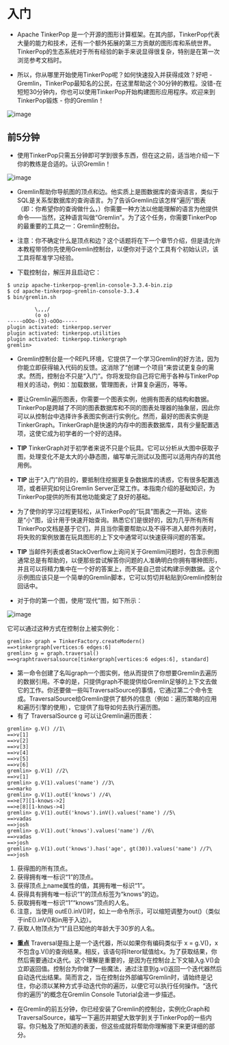 # 入门

- Apache TinkerPop 是一个开源的图形计算框架。在其内部，TinkerPop代表大量的能力和技术，还有一个额外拓展的第三方贡献的图形库和系统世界。TinkerPop的生态系统对于所有经验的新手来说显得很复杂，特别是在第一次浏览参考文档时。

- 所以，你从哪里开始使用TinkerPop呢？如何快速投入并获得成效？好吧 - Gremlin，TinkerPop最知名的公民，在这里帮助这个30分钟的教程。没错-在短短30分钟内，你也可以使用TinkerPop开始构建图形应用程序。欢迎来到TinkerPop锻炼 - 你的Gremlin！

![image](http://tinkerpop.apache.org/docs/3.3.4/images/gremlin-gym.png)

## 前5分钟

- 使用TinkerPop只需五分钟即可学到很多东西，但在这之前，适当地介绍一下你的教练是合适的。认识Gremlin！

![image](http://tinkerpop.apache.org/docs/3.3.4/images/gremlin-standing.png)

- Gremlin帮助你导航图的顶点和边。他实质上是图数据库的查询语言，类似于SQL是关系型数据库的查询语言。为了告诉Gremlin应该怎样“遍历”图表（即：你希望你的查询做什么，）你需要一种方法以他能理解的语言为他提供命令——当然，这种语言叫做“Gremlin”。为了这个任务，你需要TinkerPop的最重要的工具之一：Gremlin控制台。

- 注意：你不确定什么是顶点和边？这个话题将在下一个章节介绍，但是请允许本教程带领你先使用Gremlin控制台，以便你对于这个工具有个初始认识，该工具将帮准学习经验。

- 下载控制台，解压并且启动它：

```
$ unzip apache-tinkerpop-gremlin-console-3.3.4-bin.zip
$ cd apache-tinkerpop-gremlin-console-3.3.4
$ bin/gremlin.sh

         \,,,/
         (o o)
-----oOOo-(3)-oOOo-----
plugin activated: tinkerpop.server
plugin activated: tinkerpop.utilities
plugin activated: tinkerpop.tinkergraph
gremlin>
```

- Gremlin控制台是一个REPL环境，它提供了一个学习Gremlin的好方法，因为你能立即获得输入代码的反馈。这消除了“创建一个项目”来尝试更复杂的需求。然而，控制台不只是“入门”。你将发现你自己将它用于各种与TinkerPop相关的活动，例如：加载数据，管理图表，计算复杂遍历，等等。

- 要让Gremlin遍历图表，你需要一个图表实例，他拥有图表的结构和数据。TinkerPop是跨越了不同的图表数据库和不同的图表处理器的抽象层，因此你可以从控制台中选择许多表图实例进行实例化。然而，最好的图表实例是TinkerGraph。TinkerGraph是快速的内存中的图表数据库，具有少量配置选项，这使它成为初学者的一个好的选择。

- **TIP** TinkerGraph对于初学者来说不只是个玩具。它可以分析从大图中获取子图，处理变化不是太大的小静态图，编写单元测试以及图可以适用内存的其他用例。

- **TIP** 出于“入门”的目的，要抵制住挖掘更复杂数据库的诱惑，它有很多配置选项，或者研究如何让Gremlin Server正常工作。本指南介绍的基础知识，为TinkerPop提供的所有其他功能奠定了良好的基础。

- 为了使你的学习过程更轻松，从TinkerPop的“玩具”图表之一开始。这些是“小”图，设计用于快速开始查询。熟悉它们是很好的，因为几乎所有所有TinkerPop文档是基于它们，并且当你需要帮助以及不得不进入邮件列表时，将失败的案例放置在玩具图形的上下文中通常可以快速获得问题的答案。

- **TIP** 当邮件列表或者StackOverflow上询问关于Gremlim问题时，包含示例图通常总是有帮助的，以便那些尝试解答你问题的人准确明白你拥有哪种图形，并且可以将精力集中在一个好的答案上，而不是自己尝试构建示例数据。这个示例图应该只是一个简单的Gremlin脚本，它可以剪切并粘贴到Gremlin控制台回话中。

- 对于你的第一个图，使用“现代”图，如下所示：

![image](http://tinkerpop.apache.org/docs/3.3.4/images/tinkerpop-modern.png)

它可以通过这种方式在控制台上被实例化：
```
gremlin> graph = TinkerFactory.createModern()
==>tinkergraph[vertices:6 edges:6]
gremlin> g = graph.traversal()
==>graphtraversalsource[tinkergraph[vertices:6 edges:6], standard]
```

- 第一命令创建了名叫graph一个图实例，他从而提供了你想要Gremlin去遍历的数据引用。不幸的是，只提供graph不能提供给Gremlin足够的上下文去做它的工作。你还要做一些叫TraversalSource的事情，它通过第二个命令生成。TraversalSource给Gremlin提供了额外的信息（例如：遍历策略的应用和遍历引擎的使用），它提供了指导如何去执行遍历图。
- 有了 TraversalSource g 可以让Gremlin遍历图表：

```
gremlin> g.V() //1\
==>v[1]
==>v[2]
==>v[3]
==>v[4]
==>v[5]
==>v[6]
gremlin> g.V(1) //2\
==>v[1]
gremlin> g.V(1).values('name') //3\
==>marko
gremlin> g.V(1).outE('knows') //4\
==>e[7][1-knows->2]
==>e[8][1-knows->4]
gremlin> g.V(1).outE('knows').inV().values('name') //5\
==>vadas
==>josh
gremlin> g.V(1).out('knows').values('name') //6\
==>vadas
==>josh
gremlin> g.V(1).out('knows').has('age', gt(30)).values('name') //7\
==>josh
```

1. 获得图的所有顶点。
2. 获得拥有唯一标识“1”的顶点。
3. 获得顶点上name属性的值，其拥有唯一标识“1”。
4. 获得具有拥有唯一标识“1”的顶点标签为“knows”的边。
5. 获取拥有唯一标识“1”“knows”顶点的人名。
6. 注意，当使用 outE().inV()时，如上一命令所示，可以缩短调整为out()（类似于inE().inV()和in用于入边）。
7. 获取人物顶点为“1”且已知他的年龄大于30岁的人名。

- **重点** Traversal是指上是一个迭代器，所以如果你有编码类似于  x = g.V()，x 不包含g.V()的查询结果。相反，该语句将Iteror赋值给x。为了获取结果，你然后需要通过x迭代。这个理解是重要的，是因为在控制台上下文输入g.V()会立即返回值。控制台为你做了一些魔法，通过注意到g.v()返回一个迭代器然后自动迭代出结果。简而言之，当在控制台外部编写Gremlin时，请始终是记住，你必须以某种方式手动迭代你的遍历，以便它可以执行任何操作。“迭代你的遍历”的概念在Gremlin Console Tutorial会进一步描述。

- 在Gremlin的前五分钟，你已经安装了Gremlin的控制台，实例化Graph和TraversalSource，编写一下遍历并期望大致学到关于TinkerPop的一些内容。你只触及了所知道的表面，但这些成就将帮助你理解接下来更详细的部分。
